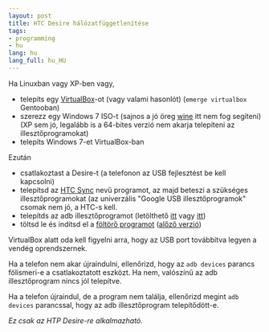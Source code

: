 ```yaml
---
layout: post
title: HTC Desire hálózatfüggetlenítése
tags:
- programming
- hu
lang: hu
lang_full: hu_HU
---
```


Ha Linuxban vagy XP-ben vagy,

* telepíts egy [VirtualBox][2]-ot (vagy valami hasonlót) (`emerge virtualbox`
  Gentooban)
* szerezz egy Windows 7 ISO-t (sajnos a jó öreg [wine][1] itt nem fog segíteni)
  (XP sem jó, legalább is a 64-bites verzió nem akarja telepíteni az
  illesztőprogramokat)
* telepíts Windows 7-et VirtualBox-ban

[1]: https://www.winehq.org/
[2]: https://www.virtualbox.org

Ezután

* csatlakoztast a Desire-t (a telefonon az USB fejlesztést be kell kapcsolni)
* telepítsd az [HTC Sync][3] nevű programot, az majd beteszi a szükséges
  illesztőprogramokat (az univerzális "Google USB illesztőprogramok" csomak nem
  jó, a HTC-s kell.
* telepítds az adb illesztőprogramot (letölthető [itt][5] vagy [itt][6])
* töltsd le és indítsd el a [föltörő programot][7] ([alőző verzió][8])

[3]: http://drivers.softpedia.com/progDownload/HTC-Sync-Manager-USB-Driver-20410-Download-240924.html
[4]: http://forum.xda-developers.com/showthread.php?t=943726
[5]: http://downloads.unrevoked.com/recovery/android-usb-driver.zip
[6]: http://www.sieempi.eu/data/android-usb-driver.zip
[7]: http://www.sieempi.eu/data/HTC_Desire_Unlock_v0.9.5.rar
[8]: http://www.sieempi.eu/data/HTC_Desire_Unlock_v0.9.4.rar

VirtualBox alatt oda kell figyelni arra, hogy az USB port továbbítva legyen a
vendég oprendszernek.

Ha a telefon nem akar újraindulni, ellenőrizd, hogy az `adb devices` parancs
fölismeri-e a csatlakoztatott eszközt. Ha nem, valószínű az adb illesztőprogram
nincs jól telepítve.

Ha a telefon újraindul, de a program nem találja, ellenőrizd megint `adb
devices` parancssal, hogy az adb illesztőprogram telepítődött-e.

*Ez csak az HTP Desire-re alkalmazható.*
